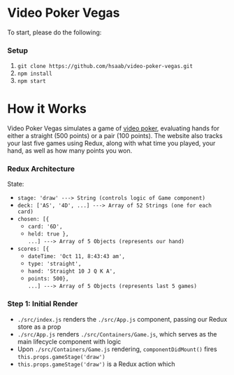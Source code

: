 # Video Poker Vegas

To start, please do the following:

### Setup

1) `git clone https://github.com/hsaab/video-poker-vegas.git`
2) `npm install`
3) `npm start`

# How it Works

Video Poker Vegas simulates a game of [video poker](https://en.wikipedia.org/wiki/Video_poker), evaluating hands for either a straight (500 points) or a pair (100 points). The website also tracks your last five games using Redux, along with what time you played, your hand, as well as how many points you won.

### Redux Architecture

 State:
   - `stage: 'draw' ---> String (controls logic of Game component)`
   - `deck: ['AS', '4D', ...] ---> Array of 52 Strings (one for each card)`
   - `chosen: [{`
      - `card: '6D',`
      - `held: true },`
      <br/>`...] ---> Array of 5 Objects (represents our hand)`
   - `scores: [{`
      - `dateTime: 'Oct 11, 8:43:43 am',`
      - `type: 'straight',`
      - `hand: 'Straight 10 J Q K A',`
      - `points: 500},`
      <br/>`...] ---> Array of 5 Objects (represents last 5 games)`

### Step 1: Initial Render

* `./src/index.js` renders the `./src/App.js` component, passing our Redux store as a prop
* `./src/App.js` renders `./src/Containers/Game.js`, which serves as the main lifecycle component with logic
* Upon `./src/Containers/Game.js` rendering, `componentDidMount()` fires `this.props.gameStage('draw')`
* `this.props.gameStage('draw')` is a Redux action which
